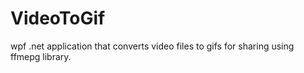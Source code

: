 # VideoToGif
wpf .net application that converts video files to gifs for sharing using ffmepg library.
